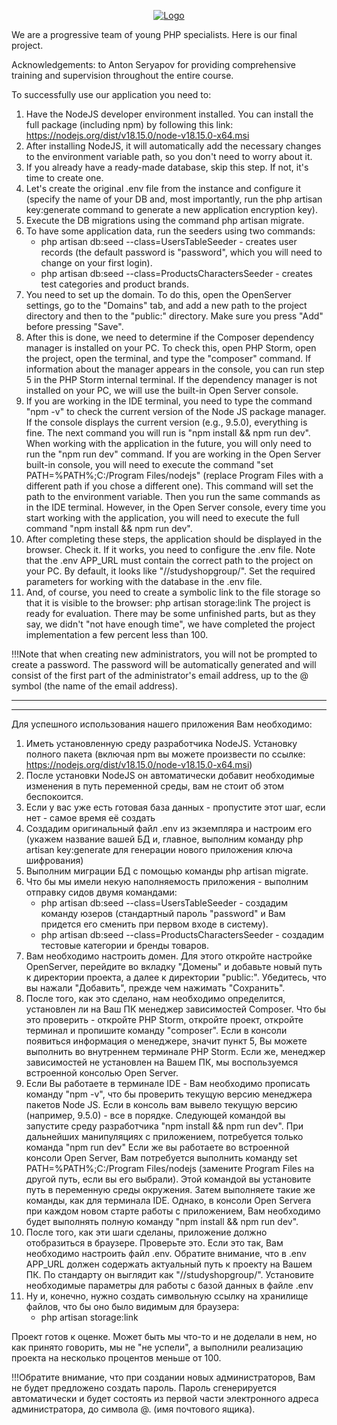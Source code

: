 <p align="center"><a href="//studyshop/" target="_blank"><img src="public/images/logo.png" alt="Logo"></a></p>

<p>We are a progressive team of young PHP specialists. Here is our final project.</p>
<p>Acknowledgements: to Anton Seryapov for providing comprehensive training and supervision throughout the entire course.</p>

To successfully use our application you need to:

1. Have the NodeJS developer environment installed. You can install the full package (including npm) by following this link: https://nodejs.org/dist/v18.15.0/node-v18.15.0-x64.msi
2. After installing NodeJS, it will automatically add the necessary changes to the environment variable path, so you don't need to worry about it.
3. If you already have a ready-made database, skip this step. If not, it's time to create one.
4. Let's create the original .env file from the instance and configure it (specify the name of your DB and, most importantly, run the php artisan key:generate command to generate a new application encryption key).
5. Execute the DB migrations using the command php artisan migrate.
6. To have some application data, run the seeders using two commands:
   - php artisan db:seed --class=UsersTableSeeder - creates user records (the default password is "password", which you will need to change on your first login).
   - php artisan db:seed --class=ProductsCharactersSeeder - creates test categories and product brands.
7. You need to set up the domain. To do this, open the OpenServer settings, go to the "Domains" tab, and add a new path to the project directory and then to the "public:" directory. Make sure you press "Add" before pressing "Save".
8. After this is done, we need to determine if the Composer dependency manager is installed on your PC. To check this, open PHP Storm, open the project, open the terminal, and type the "composer" command. If information about the manager appears in the console, you can run step 5 in the PHP Storm internal terminal. If the dependency manager is not installed on your PC, we will use the built-in Open Server console.
9. If you are working in the IDE terminal, you need to type the command "npm -v" to check the current version of the Node JS package manager. If the console displays the current version (e.g., 9.5.0), everything is fine. The next command you will run is "npm install && npm run dev". When working with the application in the future, you will only need to run the "npm run dev" command.
   If you are working in the Open Server built-in console, you will need to execute the command "set PATH=%PATH%;C:/Program Files/nodejs" (replace Program Files with a different path if you chose a different one). This command will set the path to the environment variable. Then you run the same commands as in the IDE terminal. However, in the Open Server console, every time you start working with the application, you will need to execute the full command "npm install && npm run dev".
10. After completing these steps, the application should be displayed in the browser. Check it. If it works, you need to configure the .env file. Note that the .env APP_URL must contain the correct path to the project on your PC. By default, it looks like "//studyshopgroup/". Set the required parameters for working with the database in the .env file.
11. And, of course, you need to create a symbolic link to the file storage so that it is visible to the browser:
    php artisan storage:link
    The project is ready for evaluation.
    There may be some unfinished parts, but as they say, we didn't "not have enough time", we have completed the project implementation a few percent less than 100.

!!!Note that when creating new administrators, you will not be prompted to create a password. The password will be automatically generated and will consist of the first part of the administrator's email address, up to the @ symbol (the name of the email address).

*******************************************************************************************************************************************************************************************************************************************
*********************************************************************************************************************************************************************


Для успешного использования нашего приложения Вам необходимо:
1. Иметь установленную среду разработчика NodeJS. Установку полного пакета (включая npm вы можете произвести по ссылке: https://nodejs.org/dist/v18.15.0/node-v18.15.0-x64.msi)
2. После установки NodeJS он автоматически добавит необходимые изменения в путь переменной среды, вам не стоит об этом беспокоится.
3. Если у вас уже есть готовая база данных - пропустите этот шаг, если нет - самое время её создать
4. Создадим оригинальный файл .env из экземпляра и настроим его (укажем название вашей БД и, главное, выполним команду php artisan key:generate для генерации нового приложения ключа шифрования)
5. Выполним миграции БД с помощью команды php artisan migrate.
6. Что бы мы имели некую наполняемость приложения - выполним отправку сидов двумя командами:
   - php artisan db:seed --class=UsersTableSeeder - создадим команду юзеров (стандартный пароль "password" и Вам придется его сменить при первом входе в систему).
   - php artisan db:seed --class=ProductsCharactersSeeder - создадим тестовые категории и бренды товаров.
7. Вам необходимо настроить домен. Для этого откройте настройке OpenServer, перейдите во вкладку "Домены" и добавьте новый путь к директории проекта, а далее к директории "public:". Убедитесь, что вы нажали "Добавить", прежде чем нажимать "Сохранить".
8. После того, как это сделано, нам необходимо определится, установлен ли на Ваш ПК менеджер зависимостей Composer. Что бы это проверить - откройте PHP Storm, откройте проект, откройте терминал и пропишите команду "composer". Если в консоли появиться информация о менеджере, значит пункт 5, Вы можете выполнить во внутреннем терминале PHP Storm. Если же, менеджер зависимостей не установлен на Вашем ПК, мы воспользуемся встроенной консолью Open Server.
9. Если Вы работаете в терминале IDE - Вам необходимо прописать команду "npm -v", что бы проверить текущую версию менеджера пакетов Node JS. Если в консоль вам вывело текущую версию (например, 9.5.0) - все в порядке. Следующей командой вы запустите среду разработчика "npm install && npm run dev". При дальнейших манипуляциях с приложением, потребуется только команда "npm run dev"
   Если же вы работаете во встроенной консоли Open Server, Вам потребуется выполнить команду set PATH=%PATH%;C:/Program Files/nodejs (замените Program Files на другой путь, если вы его выбрали). Этой командой вы установите путь в переменную среды окружения. Затем выполняете такие же команды, как для терминала IDE. Однако, в консоли Open Servera при каждом новом старте работы с приложением, Вам необходимо будет выполнять полную команду "npm install && npm run dev".
10. После того, как эти шаги сделаны, приложение должно отобразиться в браузере. Проверьте это. Если это так, Вам необходимо настроить файл .env. Обратите внимание, что в .env APP_URL должен содержать актуальный путь к проекту на Вашем ПК. По стандарту он выглядит как "//studyshopgroup/". Установите необходимые параметры для работы с базой данных в файле .env
11. Ну и, конечно, нужно создать символьную ссылку на хранилище файлов, что бы оно было видимым для браузера:
    - php artisan storage:link

Проект готов к оценке.
Может быть мы что-то и не доделали в нем, но как принято говорить, мы не "не успели", а выполнили реализацию проекта на несколько процентов меньше от 100.

!!!Обратите внимание, что при создании новых администраторов, Вам не будет предложено создать пароль. Пароль сгенерируется автоматически и будет состоять из первой части электронного адреса администратора, до символа @. (имя почтового ящика).

